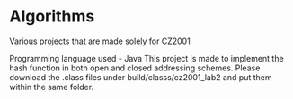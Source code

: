 # Algorithms
Various projects that are made solely for CZ2001

Programming language used - Java
This project is made to implement the hash function in both open and closed addressing schemes. 
Please download the .class files under build/classs/cz2001_lab2 and put them within the same folder. 
